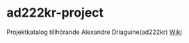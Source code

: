 # ad222kr-project
Projektkatalog tillhörande Alexandre Driaguine(ad222kr) 
[Wiki](https://github.com/1dv430/ad222kr-project/wiki)


